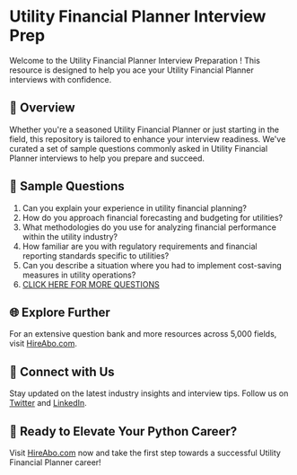 # Utility Financial Planner Interview Prep

Welcome to the Utility Financial Planner Interview Preparation ! This resource is designed to help you ace your Utility Financial Planner interviews with confidence.

## 🚀 Overview

Whether you're a seasoned Utility Financial Planner or just starting in the field, this repository is tailored to enhance your interview readiness. We've curated a set of sample questions commonly asked in Utility Financial Planner interviews to help you prepare and succeed.

## 📝 Sample Questions

1. Can you explain your experience in utility financial planning?
2. How do you approach financial forecasting and budgeting for utilities?
3. What methodologies do you use for analyzing financial performance within the utility industry?
4. How familiar are you with regulatory requirements and financial reporting standards specific to utilities?
5. Can you describe a situation where you had to implement cost-saving measures in utility operations?
6. [CLICK HERE FOR MORE QUESTIONS](https://hireabo.com/job/20_2_40/Utility%20Financial%20Planner)

## 🌐 Explore Further

For an extensive question bank and more resources across 5,000 fields, visit [HireAbo.com](https://www.hireabo.com).

## 📱 Connect with Us

Stay updated on the latest industry insights and interview tips. Follow us on [Twitter](https://twitter.com/hireabo) and [LinkedIn](https://www.linkedin.com/in/hire-abo-3609972a8/).

## 🚀 Ready to Elevate Your Python Career?

Visit [HireAbo.com](https://www.hireabo.com) now and take the first step towards a successful Utility Financial Planner career!